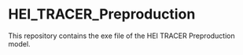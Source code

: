 # HEI_TRACER_Preproduction
This repository contains the exe file of the HEI TRACER Preproduction model.
